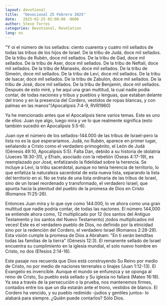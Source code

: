 ```yaml
---
layout: devotional
title:  "Devocional 25 Febrero 2025"
date:   2025-02-25 05:00:00 -0600
author: Steve Torres
categories: Devotional, Revelation
lang: es
---
```


<div class="scripture">
  "Y oí el número de los sellados: ciento cuarenta y cuatro mil sellados de todas las tribus de los hijos de Israel. De la tribu de Judá, doce mil sellados. De la tribu de Rubén, doce mil sellados. De la tribu de Gad, doce mil sellados. De la tribu de Aser, doce mil sellados. De la tribu de Neftalí, doce mil sellados. De la tribu de Manasés, doce mil sellados. De la tribu de Simeón, doce mil sellados. De la tribu de Leví, doce mil sellados. De la tribu de Isacar, doce mil sellados. De la tribu de Zabulón, doce mil sellados. De la tribu de José, doce mil sellados. De la tribu de Benjamín, doce mil sellados.  Después de esto miré, y he aquí una gran multitud, la cual nadie podía contar, de todas naciones y tribus y pueblos y lenguas, que estaban delante del trono y en la presencia del Cordero, vestidos de ropas blancas, y con palmas en las manos"(Apocalipsis 7:4-9, RVR1960)
</div>

Ya he mencionado antes que el Apocalipsis tiene varios temas. Este es uno de ellos: Juan oye algo, luego mira y ve lo que realmente significa (esto también sucedió en Apocalipsis 5:5-6). 

Juan oye el número de los sellados-144.000 de las tribus de Israel-pero la lista no es la que esperaríamos. Judá, no Rubén, aparece en primer lugar, señalando a Cristo como el verdadero primogénito, el León de Judá (Génesis 49:10, Apocalipsis 5:5). Falta Dan, debido a su historia de idolatría (Jueces 18:30-31), y Efraín, asociado con la rebelión (Oseas 4:17-19), es reemplazado por José, enfatizando la fidelidad sobre la herencia. Se incluye a Leví, la tribu sacerdotal, aunque no tenía herencia de territorio, lo que enfatiza la naturaleza sacerdotal de esta nueva lista, separando la lista del territorio en sí. No se trata de una lista ordinaria de las tribus de Israel, sino de un Israel reordenado y transformado, el verdadero Israel, que apunta hacia la plenitud del pueblo de la promesa de Dios en Cristo (Romanos 11:25-26).

Entonces Juan mira y lo que oye como 144.000, lo ve ahora como una gran multitud que nadie podría contar, de todas las naciones. El número 144,000 se entiende ahora como, 12 multiplicado por 12 (los santos del Antiguo Testamento y los santos del Nuevo Testamento) ¡todos multiplicados mil veces! Este es el verdadero pueblo de Dios, no definido por la etnicidad sino por la redención del Cordero, el verdadero Israel (Romanos 2:28-29). Esta visión cumple la promesa de Dios a Abraham: "En ti serán benditas todas las familias de la tierra" (Génesis 12:3). El remanente sellado de Israel encuentra su cumplimiento en la iglesia mundial, el solo nuevo hombre en Cristo, no dos (Efesios 2:14-16). 

Este pasaje nos recuerda que Dios está construyendo Su Reino por medio de Cristo, no por medio de naciones terrenales o linajes (Juan 1:12-13). El Evangelio es invencible. Aunque el mundo se enfurezca y se oponga al reino de Cristo, Su pueblo está sellado y Su iglesia no fallará (Mateo 16:18). Ya sea a través de la persecución o la prueba, nos mantenemos firmes, contados entre los que un día estarán ante el trono, vestidos de blanco. El Cordero ha vencido, y su pueblo redimido -judíos y gentiles juntos- lo alabará para siempre. ¿Quién puede contarlos? Sólo Dios.
